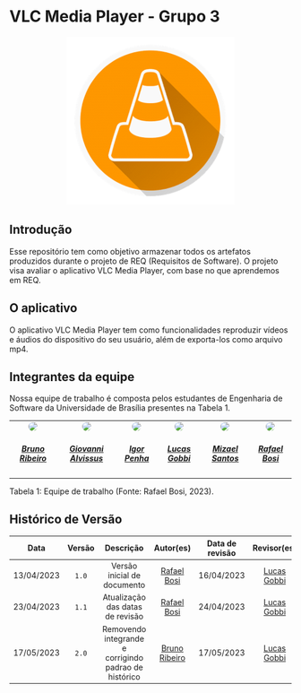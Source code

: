 # VLC Media Player - Grupo 3

<div align="center">
<img src="docs/img/icon.png" aly="VLC_logo" style="width: 300px">
</div>

## Introdução

Esse repositório tem como objetivo armazenar todos os artefatos produzidos durante o projeto de REQ (Requisitos de Software). O projeto visa avaliar o aplicativo VLC Media Player, com base no que aprendemos em REQ.

## O aplicativo

O aplicativo VLC Media Player tem como funcionalidades reproduzir vídeos e áudios do dispositivo do seu usuário, além de exporta-los como arquivo mp4.


## Integrantes da equipe

Nossa equipe de trabalho é composta pelos estudantes de Engenharia de Software da Universidade de Brasília presentes na Tabela 1.

<center>
<table style="margin-left: auto; margin-right: auto;">
<tr>
    <td align="center">
      <a href="https://github.com/BrunoRiibeiro">
        <img style="border-radius: 50%;" src="https://github.com/BrunoRiibeiro.png" width="150px;"/>
        <h5 class="text-center">Bruno Ribeiro</h5>
      </a>
    </td>
    <td align="center">
      <a href="https://github.com/giovanni1106">
        <img style="border-radius: 50%;" src="https://github.com/giovanni1106.png" width="150px;"/>
        <h5 class="text-center">Giovanni Alvissus</h5>
      </a>
    </td>
    <td align="center">
      <a href="https://github.com/igorpenhaa">
        <img style="border-radius: 50%;" src="https://github.com/igorpenhaa.png" width="150px;"/>
        <h5 class="text-center">Igor Penha</h5>
      </a>
    </td>
    <td align="center">
      <a href="https://github.com/LucasBergholz">
        <img style="border-radius: 50%;" src="https://github.com/LucasBergholz.png" width="150px;"/>
        <h5 class="text-center">Lucas Gobbi</h5>
      </a>
    </td>
    <td align="center">
      <a href="https://github.com/frmiza">
        <img style="border-radius: 50%;" src="https://github.com/frmiza.png" width="150px;"/>
        <h5 class="text-center">Mizael Santos</h5>
      </a>
    </td>
    <td align="center">
      <a href="https://github.com/StrangeUnit28">
        <img style="border-radius: 50%;" src="https://github.com/StrangeUnit28.png" width="150px;"/>
        <h5 class="text-center">Rafael Bosi</h5>
      </a>
    </td>
</table>

</center>


<div style="text-align: left">
  <p> Tabela 1: Equipe de trabalho (Fonte: Rafael Bosi, 2023).</p>
</div>


## Histórico de Versão

| Data       | Versão | Descrição                      |    Autor(es)     | Data de revisão | Revisor(es)  |
| :--------: | :----: | :----------------------------: | :--------------: | :-------------: | :----------: |
| 13/04/2023 | `1.0`  | Versão inicial de documento | [Rafael Bosi](https://github.com/StrangeUnit28) | 16/04/2023 | [Lucas Gobbi](https://github.com/LucasBergholz) |
| 23/04/2023 | `1.1`  | Atualização das datas de revisão | [Rafael Bosi](https://github.com/StrangeUnit28) | 24/04/2023 | [Lucas Gobbi](https://github.com/LucasBergholz) |
| 17/05/2023 | `2.0`  | Removendo integrande e corrigindo padrao de histórico | [Bruno Ribeiro](https://github.com/BrunoRiibeiro) | 17/05/2023 | [Lucas Gobbi](https://github.com/LucasBergholz) |

